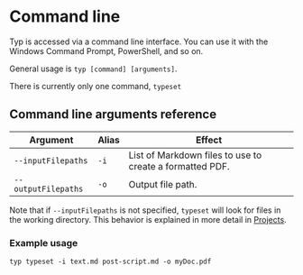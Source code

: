 # Command line

Typ is accessed via a command line interface. You can use it with the Windows Command Prompt, PowerShell, and so on. 

General usage is `typ [command] [arguments]`.

There is currently only one command, `typeset`

## Command line arguments reference

| Argument | Alias | Effect |
| --- | --- | --- |
| `--inputFilepaths` | `-i` | List of Markdown files to use to create a formatted PDF. |
| `--outputFilepaths` | `-o` | Output file path. |

Note that if `--inputFilepaths` is not specified, `typeset` will look for files in the working directory. This behavior is explained in more detail in [Projects](./projects.md).

### Example usage

`typ typeset -i text.md post-script.md -o myDoc.pdf`